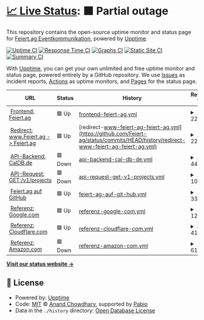# [📈 Live Status](https://status.feiert.ag): <!--live status--> **🟧 Partial outage**

This repository contains the open-source uptime monitor and status page for [Feiert.ag Eventkommunikation](https://www.feiert.ag), powered by [Upptime](https://github.com/upptime/upptime).

[![Uptime CI](https://github.com/Feiert-ag/status/workflows/Uptime%20CI/badge.svg)](https://github.com/Feiert-ag/status/actions?query=workflow%3A%22Uptime+CI%22)
[![Response Time CI](https://github.com/Feiert-ag/status/workflows/Response%20Time%20CI/badge.svg)](https://github.com/Feiert-ag/status/actions?query=workflow%3A%22Response+Time+CI%22)
[![Graphs CI](https://github.com/Feiert-ag/status/workflows/Graphs%20CI/badge.svg)](https://github.com/Feiert-ag/status/actions?query=workflow%3A%22Graphs+CI%22)
[![Static Site CI](https://github.com/Feiert-ag/status/workflows/Static%20Site%20CI/badge.svg)](https://github.com/Feiert-ag/status/actions?query=workflow%3A%22Static+Site+CI%22)
[![Summary CI](https://github.com/Feiert-ag/status/workflows/Summary%20CI/badge.svg)](https://github.com/Feiert-ag/status/actions?query=workflow%3A%22Summary+CI%22)

With [Upptime](https://upptime.js.org), you can get your own unlimited and free uptime monitor and status page, powered entirely by a GitHub repository. We use [Issues](https://github.com/Feiert-ag/status/issues) as incident reports, [Actions](https://github.com/Feiert-ag/status/actions) as uptime monitors, and [Pages](https://status.feiert.ag) for the status page.

<!--start: status pages-->
<!-- This summary is generated by Upptime (https://github.com/upptime/upptime) -->
<!-- Do not edit this manually, your changes will be overwritten -->
<!-- prettier-ignore -->
| URL | Status | History | Response Time | Uptime |
| --- | ------ | ------- | ------------- | ------ |
| <img alt="" src="https://avatars.githubusercontent.com/u/156091420" height="13"> [Frontend: Feiert.ag](https://Feiert.ag) | 🟩 Up | [frontend-feiert-ag.yml](https://github.com/Feiert-ag/status/commits/HEAD/history/frontend-feiert-ag.yml) | <details><summary><img alt="Response time graph" src="./graphs/frontend-feiert-ag/response-time-week.png" height="20"> 223ms</summary><br><a href="https://status.feiert.ag/history/frontend-feiert-ag"><img alt="Response time 223" src="https://img.shields.io/endpoint?url=https%3A%2F%2Fraw.githubusercontent.com%2FFeiert-ag%2Fstatus%2FHEAD%2Fapi%2Ffrontend-feiert-ag%2Fresponse-time.json"></a><br><a href="https://status.feiert.ag/history/frontend-feiert-ag"><img alt="24-hour response time 223" src="https://img.shields.io/endpoint?url=https%3A%2F%2Fraw.githubusercontent.com%2FFeiert-ag%2Fstatus%2FHEAD%2Fapi%2Ffrontend-feiert-ag%2Fresponse-time-day.json"></a><br><a href="https://status.feiert.ag/history/frontend-feiert-ag"><img alt="7-day response time 223" src="https://img.shields.io/endpoint?url=https%3A%2F%2Fraw.githubusercontent.com%2FFeiert-ag%2Fstatus%2FHEAD%2Fapi%2Ffrontend-feiert-ag%2Fresponse-time-week.json"></a><br><a href="https://status.feiert.ag/history/frontend-feiert-ag"><img alt="30-day response time 223" src="https://img.shields.io/endpoint?url=https%3A%2F%2Fraw.githubusercontent.com%2FFeiert-ag%2Fstatus%2FHEAD%2Fapi%2Ffrontend-feiert-ag%2Fresponse-time-month.json"></a><br><a href="https://status.feiert.ag/history/frontend-feiert-ag"><img alt="1-year response time 223" src="https://img.shields.io/endpoint?url=https%3A%2F%2Fraw.githubusercontent.com%2FFeiert-ag%2Fstatus%2FHEAD%2Fapi%2Ffrontend-feiert-ag%2Fresponse-time-year.json"></a></details> | <details><summary><a href="https://status.feiert.ag/history/frontend-feiert-ag">100.00%</a></summary><a href="https://status.feiert.ag/history/frontend-feiert-ag"><img alt="All-time uptime 100.00%" src="https://img.shields.io/endpoint?url=https%3A%2F%2Fraw.githubusercontent.com%2FFeiert-ag%2Fstatus%2FHEAD%2Fapi%2Ffrontend-feiert-ag%2Fuptime.json"></a><br><a href="https://status.feiert.ag/history/frontend-feiert-ag"><img alt="24-hour uptime 100.00%" src="https://img.shields.io/endpoint?url=https%3A%2F%2Fraw.githubusercontent.com%2FFeiert-ag%2Fstatus%2FHEAD%2Fapi%2Ffrontend-feiert-ag%2Fuptime-day.json"></a><br><a href="https://status.feiert.ag/history/frontend-feiert-ag"><img alt="7-day uptime 100.00%" src="https://img.shields.io/endpoint?url=https%3A%2F%2Fraw.githubusercontent.com%2FFeiert-ag%2Fstatus%2FHEAD%2Fapi%2Ffrontend-feiert-ag%2Fuptime-week.json"></a><br><a href="https://status.feiert.ag/history/frontend-feiert-ag"><img alt="30-day uptime 100.00%" src="https://img.shields.io/endpoint?url=https%3A%2F%2Fraw.githubusercontent.com%2FFeiert-ag%2Fstatus%2FHEAD%2Fapi%2Ffrontend-feiert-ag%2Fuptime-month.json"></a><br><a href="https://status.feiert.ag/history/frontend-feiert-ag"><img alt="1-year uptime 100.00%" src="https://img.shields.io/endpoint?url=https%3A%2F%2Fraw.githubusercontent.com%2FFeiert-ag%2Fstatus%2FHEAD%2Fapi%2Ffrontend-feiert-ag%2Fuptime-year.json"></a></details>
| <img alt="" src="https://avatars.githubusercontent.com/u/156091420" height="13"> [Redirect: www.Feiert.ag -> Feiert.ag](https://www.Feiert.ag) | 🟩 Up | [redirect-www-feiert-ag-feiert-ag.yml](https://github.com/Feiert-ag/status/commits/HEAD/history/redirect-www-feiert-ag-feiert-ag.yml) | <details><summary><img alt="Response time graph" src="./graphs/redirect-www-feiert-ag-feiert-ag/response-time-week.png" height="20"> 222ms</summary><br><a href="https://status.feiert.ag/history/redirect-www-feiert-ag-feiert-ag"><img alt="Response time 222" src="https://img.shields.io/endpoint?url=https%3A%2F%2Fraw.githubusercontent.com%2FFeiert-ag%2Fstatus%2FHEAD%2Fapi%2Fredirect-www-feiert-ag-feiert-ag%2Fresponse-time.json"></a><br><a href="https://status.feiert.ag/history/redirect-www-feiert-ag-feiert-ag"><img alt="24-hour response time 222" src="https://img.shields.io/endpoint?url=https%3A%2F%2Fraw.githubusercontent.com%2FFeiert-ag%2Fstatus%2FHEAD%2Fapi%2Fredirect-www-feiert-ag-feiert-ag%2Fresponse-time-day.json"></a><br><a href="https://status.feiert.ag/history/redirect-www-feiert-ag-feiert-ag"><img alt="7-day response time 222" src="https://img.shields.io/endpoint?url=https%3A%2F%2Fraw.githubusercontent.com%2FFeiert-ag%2Fstatus%2FHEAD%2Fapi%2Fredirect-www-feiert-ag-feiert-ag%2Fresponse-time-week.json"></a><br><a href="https://status.feiert.ag/history/redirect-www-feiert-ag-feiert-ag"><img alt="30-day response time 222" src="https://img.shields.io/endpoint?url=https%3A%2F%2Fraw.githubusercontent.com%2FFeiert-ag%2Fstatus%2FHEAD%2Fapi%2Fredirect-www-feiert-ag-feiert-ag%2Fresponse-time-month.json"></a><br><a href="https://status.feiert.ag/history/redirect-www-feiert-ag-feiert-ag"><img alt="1-year response time 222" src="https://img.shields.io/endpoint?url=https%3A%2F%2Fraw.githubusercontent.com%2FFeiert-ag%2Fstatus%2FHEAD%2Fapi%2Fredirect-www-feiert-ag-feiert-ag%2Fresponse-time-year.json"></a></details> | <details><summary><a href="https://status.feiert.ag/history/redirect-www-feiert-ag-feiert-ag">100.00%</a></summary><a href="https://status.feiert.ag/history/redirect-www-feiert-ag-feiert-ag"><img alt="All-time uptime 100.00%" src="https://img.shields.io/endpoint?url=https%3A%2F%2Fraw.githubusercontent.com%2FFeiert-ag%2Fstatus%2FHEAD%2Fapi%2Fredirect-www-feiert-ag-feiert-ag%2Fuptime.json"></a><br><a href="https://status.feiert.ag/history/redirect-www-feiert-ag-feiert-ag"><img alt="24-hour uptime 100.00%" src="https://img.shields.io/endpoint?url=https%3A%2F%2Fraw.githubusercontent.com%2FFeiert-ag%2Fstatus%2FHEAD%2Fapi%2Fredirect-www-feiert-ag-feiert-ag%2Fuptime-day.json"></a><br><a href="https://status.feiert.ag/history/redirect-www-feiert-ag-feiert-ag"><img alt="7-day uptime 100.00%" src="https://img.shields.io/endpoint?url=https%3A%2F%2Fraw.githubusercontent.com%2FFeiert-ag%2Fstatus%2FHEAD%2Fapi%2Fredirect-www-feiert-ag-feiert-ag%2Fuptime-week.json"></a><br><a href="https://status.feiert.ag/history/redirect-www-feiert-ag-feiert-ag"><img alt="30-day uptime 100.00%" src="https://img.shields.io/endpoint?url=https%3A%2F%2Fraw.githubusercontent.com%2FFeiert-ag%2Fstatus%2FHEAD%2Fapi%2Fredirect-www-feiert-ag-feiert-ag%2Fuptime-month.json"></a><br><a href="https://status.feiert.ag/history/redirect-www-feiert-ag-feiert-ag"><img alt="1-year uptime 100.00%" src="https://img.shields.io/endpoint?url=https%3A%2F%2Fraw.githubusercontent.com%2FFeiert-ag%2Fstatus%2FHEAD%2Fapi%2Fredirect-www-feiert-ag-feiert-ag%2Fuptime-year.json"></a></details>
| <img alt="" src="https://www.openapis.org/wp-content/uploads/sites/3/2019/06/favicon-140x140.png" height="13"> [API-Backend: CalDB.de](https://CalDB.de) | 🟥 Down | [api-backend-cal-db-de.yml](https://github.com/Feiert-ag/status/commits/HEAD/history/api-backend-cal-db-de.yml) | <details><summary><img alt="Response time graph" src="./graphs/api-backend-cal-db-de/response-time-week.png" height="20"> 449ms</summary><br><a href="https://status.feiert.ag/history/api-backend-cal-db-de"><img alt="Response time 449" src="https://img.shields.io/endpoint?url=https%3A%2F%2Fraw.githubusercontent.com%2FFeiert-ag%2Fstatus%2FHEAD%2Fapi%2Fapi-backend-cal-db-de%2Fresponse-time.json"></a><br><a href="https://status.feiert.ag/history/api-backend-cal-db-de"><img alt="24-hour response time 449" src="https://img.shields.io/endpoint?url=https%3A%2F%2Fraw.githubusercontent.com%2FFeiert-ag%2Fstatus%2FHEAD%2Fapi%2Fapi-backend-cal-db-de%2Fresponse-time-day.json"></a><br><a href="https://status.feiert.ag/history/api-backend-cal-db-de"><img alt="7-day response time 449" src="https://img.shields.io/endpoint?url=https%3A%2F%2Fraw.githubusercontent.com%2FFeiert-ag%2Fstatus%2FHEAD%2Fapi%2Fapi-backend-cal-db-de%2Fresponse-time-week.json"></a><br><a href="https://status.feiert.ag/history/api-backend-cal-db-de"><img alt="30-day response time 449" src="https://img.shields.io/endpoint?url=https%3A%2F%2Fraw.githubusercontent.com%2FFeiert-ag%2Fstatus%2FHEAD%2Fapi%2Fapi-backend-cal-db-de%2Fresponse-time-month.json"></a><br><a href="https://status.feiert.ag/history/api-backend-cal-db-de"><img alt="1-year response time 449" src="https://img.shields.io/endpoint?url=https%3A%2F%2Fraw.githubusercontent.com%2FFeiert-ag%2Fstatus%2FHEAD%2Fapi%2Fapi-backend-cal-db-de%2Fresponse-time-year.json"></a></details> | <details><summary><a href="https://status.feiert.ag/history/api-backend-cal-db-de">1.40%</a></summary><a href="https://status.feiert.ag/history/api-backend-cal-db-de"><img alt="All-time uptime 1.40%" src="https://img.shields.io/endpoint?url=https%3A%2F%2Fraw.githubusercontent.com%2FFeiert-ag%2Fstatus%2FHEAD%2Fapi%2Fapi-backend-cal-db-de%2Fuptime.json"></a><br><a href="https://status.feiert.ag/history/api-backend-cal-db-de"><img alt="24-hour uptime 1.40%" src="https://img.shields.io/endpoint?url=https%3A%2F%2Fraw.githubusercontent.com%2FFeiert-ag%2Fstatus%2FHEAD%2Fapi%2Fapi-backend-cal-db-de%2Fuptime-day.json"></a><br><a href="https://status.feiert.ag/history/api-backend-cal-db-de"><img alt="7-day uptime 1.40%" src="https://img.shields.io/endpoint?url=https%3A%2F%2Fraw.githubusercontent.com%2FFeiert-ag%2Fstatus%2FHEAD%2Fapi%2Fapi-backend-cal-db-de%2Fuptime-week.json"></a><br><a href="https://status.feiert.ag/history/api-backend-cal-db-de"><img alt="30-day uptime 1.40%" src="https://img.shields.io/endpoint?url=https%3A%2F%2Fraw.githubusercontent.com%2FFeiert-ag%2Fstatus%2FHEAD%2Fapi%2Fapi-backend-cal-db-de%2Fuptime-month.json"></a><br><a href="https://status.feiert.ag/history/api-backend-cal-db-de"><img alt="1-year uptime 1.40%" src="https://img.shields.io/endpoint?url=https%3A%2F%2Fraw.githubusercontent.com%2FFeiert-ag%2Fstatus%2FHEAD%2Fapi%2Fapi-backend-cal-db-de%2Fuptime-year.json"></a></details>
| <img alt="" src="https://www.openapis.org/wp-content/uploads/sites/3/2019/06/favicon-140x140.png" height="13"> [API-Request: GET:/v1/projects](https://CalDB.de/v1/projects) | 🟥 Down | [api-request-get-v1-projects.yml](https://github.com/Feiert-ag/status/commits/HEAD/history/api-request-get-v1-projects.yml) | <details><summary><img alt="Response time graph" src="./graphs/api-request-get-v1-projects/response-time-week.png" height="20"> 102ms</summary><br><a href="https://status.feiert.ag/history/api-request-get-v1-projects"><img alt="Response time 102" src="https://img.shields.io/endpoint?url=https%3A%2F%2Fraw.githubusercontent.com%2FFeiert-ag%2Fstatus%2FHEAD%2Fapi%2Fapi-request-get-v1-projects%2Fresponse-time.json"></a><br><a href="https://status.feiert.ag/history/api-request-get-v1-projects"><img alt="24-hour response time 102" src="https://img.shields.io/endpoint?url=https%3A%2F%2Fraw.githubusercontent.com%2FFeiert-ag%2Fstatus%2FHEAD%2Fapi%2Fapi-request-get-v1-projects%2Fresponse-time-day.json"></a><br><a href="https://status.feiert.ag/history/api-request-get-v1-projects"><img alt="7-day response time 102" src="https://img.shields.io/endpoint?url=https%3A%2F%2Fraw.githubusercontent.com%2FFeiert-ag%2Fstatus%2FHEAD%2Fapi%2Fapi-request-get-v1-projects%2Fresponse-time-week.json"></a><br><a href="https://status.feiert.ag/history/api-request-get-v1-projects"><img alt="30-day response time 102" src="https://img.shields.io/endpoint?url=https%3A%2F%2Fraw.githubusercontent.com%2FFeiert-ag%2Fstatus%2FHEAD%2Fapi%2Fapi-request-get-v1-projects%2Fresponse-time-month.json"></a><br><a href="https://status.feiert.ag/history/api-request-get-v1-projects"><img alt="1-year response time 102" src="https://img.shields.io/endpoint?url=https%3A%2F%2Fraw.githubusercontent.com%2FFeiert-ag%2Fstatus%2FHEAD%2Fapi%2Fapi-request-get-v1-projects%2Fresponse-time-year.json"></a></details> | <details><summary><a href="https://status.feiert.ag/history/api-request-get-v1-projects">5.14%</a></summary><a href="https://status.feiert.ag/history/api-request-get-v1-projects"><img alt="All-time uptime 5.14%" src="https://img.shields.io/endpoint?url=https%3A%2F%2Fraw.githubusercontent.com%2FFeiert-ag%2Fstatus%2FHEAD%2Fapi%2Fapi-request-get-v1-projects%2Fuptime.json"></a><br><a href="https://status.feiert.ag/history/api-request-get-v1-projects"><img alt="24-hour uptime 5.14%" src="https://img.shields.io/endpoint?url=https%3A%2F%2Fraw.githubusercontent.com%2FFeiert-ag%2Fstatus%2FHEAD%2Fapi%2Fapi-request-get-v1-projects%2Fuptime-day.json"></a><br><a href="https://status.feiert.ag/history/api-request-get-v1-projects"><img alt="7-day uptime 5.14%" src="https://img.shields.io/endpoint?url=https%3A%2F%2Fraw.githubusercontent.com%2FFeiert-ag%2Fstatus%2FHEAD%2Fapi%2Fapi-request-get-v1-projects%2Fuptime-week.json"></a><br><a href="https://status.feiert.ag/history/api-request-get-v1-projects"><img alt="30-day uptime 5.14%" src="https://img.shields.io/endpoint?url=https%3A%2F%2Fraw.githubusercontent.com%2FFeiert-ag%2Fstatus%2FHEAD%2Fapi%2Fapi-request-get-v1-projects%2Fuptime-month.json"></a><br><a href="https://status.feiert.ag/history/api-request-get-v1-projects"><img alt="1-year uptime 5.14%" src="https://img.shields.io/endpoint?url=https%3A%2F%2Fraw.githubusercontent.com%2FFeiert-ag%2Fstatus%2FHEAD%2Fapi%2Fapi-request-get-v1-projects%2Fuptime-year.json"></a></details>
| <img alt="" src="https://github.com/favicon.ico" height="13"> [Feiert.ag auf GitHub](https://github.com/feiert-ag/) | 🟩 Up | [feiert-ag-auf-git-hub.yml](https://github.com/Feiert-ag/status/commits/HEAD/history/feiert-ag-auf-git-hub.yml) | <details><summary><img alt="Response time graph" src="./graphs/feiert-ag-auf-git-hub/response-time-week.png" height="20"> 334ms</summary><br><a href="https://status.feiert.ag/history/feiert-ag-auf-git-hub"><img alt="Response time 334" src="https://img.shields.io/endpoint?url=https%3A%2F%2Fraw.githubusercontent.com%2FFeiert-ag%2Fstatus%2FHEAD%2Fapi%2Ffeiert-ag-auf-git-hub%2Fresponse-time.json"></a><br><a href="https://status.feiert.ag/history/feiert-ag-auf-git-hub"><img alt="24-hour response time 334" src="https://img.shields.io/endpoint?url=https%3A%2F%2Fraw.githubusercontent.com%2FFeiert-ag%2Fstatus%2FHEAD%2Fapi%2Ffeiert-ag-auf-git-hub%2Fresponse-time-day.json"></a><br><a href="https://status.feiert.ag/history/feiert-ag-auf-git-hub"><img alt="7-day response time 334" src="https://img.shields.io/endpoint?url=https%3A%2F%2Fraw.githubusercontent.com%2FFeiert-ag%2Fstatus%2FHEAD%2Fapi%2Ffeiert-ag-auf-git-hub%2Fresponse-time-week.json"></a><br><a href="https://status.feiert.ag/history/feiert-ag-auf-git-hub"><img alt="30-day response time 334" src="https://img.shields.io/endpoint?url=https%3A%2F%2Fraw.githubusercontent.com%2FFeiert-ag%2Fstatus%2FHEAD%2Fapi%2Ffeiert-ag-auf-git-hub%2Fresponse-time-month.json"></a><br><a href="https://status.feiert.ag/history/feiert-ag-auf-git-hub"><img alt="1-year response time 334" src="https://img.shields.io/endpoint?url=https%3A%2F%2Fraw.githubusercontent.com%2FFeiert-ag%2Fstatus%2FHEAD%2Fapi%2Ffeiert-ag-auf-git-hub%2Fresponse-time-year.json"></a></details> | <details><summary><a href="https://status.feiert.ag/history/feiert-ag-auf-git-hub">100.00%</a></summary><a href="https://status.feiert.ag/history/feiert-ag-auf-git-hub"><img alt="All-time uptime 100.00%" src="https://img.shields.io/endpoint?url=https%3A%2F%2Fraw.githubusercontent.com%2FFeiert-ag%2Fstatus%2FHEAD%2Fapi%2Ffeiert-ag-auf-git-hub%2Fuptime.json"></a><br><a href="https://status.feiert.ag/history/feiert-ag-auf-git-hub"><img alt="24-hour uptime 100.00%" src="https://img.shields.io/endpoint?url=https%3A%2F%2Fraw.githubusercontent.com%2FFeiert-ag%2Fstatus%2FHEAD%2Fapi%2Ffeiert-ag-auf-git-hub%2Fuptime-day.json"></a><br><a href="https://status.feiert.ag/history/feiert-ag-auf-git-hub"><img alt="7-day uptime 100.00%" src="https://img.shields.io/endpoint?url=https%3A%2F%2Fraw.githubusercontent.com%2FFeiert-ag%2Fstatus%2FHEAD%2Fapi%2Ffeiert-ag-auf-git-hub%2Fuptime-week.json"></a><br><a href="https://status.feiert.ag/history/feiert-ag-auf-git-hub"><img alt="30-day uptime 100.00%" src="https://img.shields.io/endpoint?url=https%3A%2F%2Fraw.githubusercontent.com%2FFeiert-ag%2Fstatus%2FHEAD%2Fapi%2Ffeiert-ag-auf-git-hub%2Fuptime-month.json"></a><br><a href="https://status.feiert.ag/history/feiert-ag-auf-git-hub"><img alt="1-year uptime 100.00%" src="https://img.shields.io/endpoint?url=https%3A%2F%2Fraw.githubusercontent.com%2FFeiert-ag%2Fstatus%2FHEAD%2Fapi%2Ffeiert-ag-auf-git-hub%2Fuptime-year.json"></a></details>
| <img alt="" src="https://www.google.com/favicon.ico" height="13"> [Referenz: Google.com](https://google.com) | 🟩 Up | [referenz-google-com.yml](https://github.com/Feiert-ag/status/commits/HEAD/history/referenz-google-com.yml) | <details><summary><img alt="Response time graph" src="./graphs/referenz-google-com/response-time-week.png" height="20"> 120ms</summary><br><a href="https://status.feiert.ag/history/referenz-google-com"><img alt="Response time 120" src="https://img.shields.io/endpoint?url=https%3A%2F%2Fraw.githubusercontent.com%2FFeiert-ag%2Fstatus%2FHEAD%2Fapi%2Freferenz-google-com%2Fresponse-time.json"></a><br><a href="https://status.feiert.ag/history/referenz-google-com"><img alt="24-hour response time 120" src="https://img.shields.io/endpoint?url=https%3A%2F%2Fraw.githubusercontent.com%2FFeiert-ag%2Fstatus%2FHEAD%2Fapi%2Freferenz-google-com%2Fresponse-time-day.json"></a><br><a href="https://status.feiert.ag/history/referenz-google-com"><img alt="7-day response time 120" src="https://img.shields.io/endpoint?url=https%3A%2F%2Fraw.githubusercontent.com%2FFeiert-ag%2Fstatus%2FHEAD%2Fapi%2Freferenz-google-com%2Fresponse-time-week.json"></a><br><a href="https://status.feiert.ag/history/referenz-google-com"><img alt="30-day response time 120" src="https://img.shields.io/endpoint?url=https%3A%2F%2Fraw.githubusercontent.com%2FFeiert-ag%2Fstatus%2FHEAD%2Fapi%2Freferenz-google-com%2Fresponse-time-month.json"></a><br><a href="https://status.feiert.ag/history/referenz-google-com"><img alt="1-year response time 120" src="https://img.shields.io/endpoint?url=https%3A%2F%2Fraw.githubusercontent.com%2FFeiert-ag%2Fstatus%2FHEAD%2Fapi%2Freferenz-google-com%2Fresponse-time-year.json"></a></details> | <details><summary><a href="https://status.feiert.ag/history/referenz-google-com">100.00%</a></summary><a href="https://status.feiert.ag/history/referenz-google-com"><img alt="All-time uptime 100.00%" src="https://img.shields.io/endpoint?url=https%3A%2F%2Fraw.githubusercontent.com%2FFeiert-ag%2Fstatus%2FHEAD%2Fapi%2Freferenz-google-com%2Fuptime.json"></a><br><a href="https://status.feiert.ag/history/referenz-google-com"><img alt="24-hour uptime 100.00%" src="https://img.shields.io/endpoint?url=https%3A%2F%2Fraw.githubusercontent.com%2FFeiert-ag%2Fstatus%2FHEAD%2Fapi%2Freferenz-google-com%2Fuptime-day.json"></a><br><a href="https://status.feiert.ag/history/referenz-google-com"><img alt="7-day uptime 100.00%" src="https://img.shields.io/endpoint?url=https%3A%2F%2Fraw.githubusercontent.com%2FFeiert-ag%2Fstatus%2FHEAD%2Fapi%2Freferenz-google-com%2Fuptime-week.json"></a><br><a href="https://status.feiert.ag/history/referenz-google-com"><img alt="30-day uptime 100.00%" src="https://img.shields.io/endpoint?url=https%3A%2F%2Fraw.githubusercontent.com%2FFeiert-ag%2Fstatus%2FHEAD%2Fapi%2Freferenz-google-com%2Fuptime-month.json"></a><br><a href="https://status.feiert.ag/history/referenz-google-com"><img alt="1-year uptime 100.00%" src="https://img.shields.io/endpoint?url=https%3A%2F%2Fraw.githubusercontent.com%2FFeiert-ag%2Fstatus%2FHEAD%2Fapi%2Freferenz-google-com%2Fuptime-year.json"></a></details>
| <img alt="" src="https://cloudflare.com/favicon.ico" height="13"> [Referenz: Cloudflare.com](https://cloudflare.com) | 🟩 Up | [referenz-cloudflare-com.yml](https://github.com/Feiert-ag/status/commits/HEAD/history/referenz-cloudflare-com.yml) | <details><summary><img alt="Response time graph" src="./graphs/referenz-cloudflare-com/response-time-week.png" height="20"> 416ms</summary><br><a href="https://status.feiert.ag/history/referenz-cloudflare-com"><img alt="Response time 416" src="https://img.shields.io/endpoint?url=https%3A%2F%2Fraw.githubusercontent.com%2FFeiert-ag%2Fstatus%2FHEAD%2Fapi%2Freferenz-cloudflare-com%2Fresponse-time.json"></a><br><a href="https://status.feiert.ag/history/referenz-cloudflare-com"><img alt="24-hour response time 416" src="https://img.shields.io/endpoint?url=https%3A%2F%2Fraw.githubusercontent.com%2FFeiert-ag%2Fstatus%2FHEAD%2Fapi%2Freferenz-cloudflare-com%2Fresponse-time-day.json"></a><br><a href="https://status.feiert.ag/history/referenz-cloudflare-com"><img alt="7-day response time 416" src="https://img.shields.io/endpoint?url=https%3A%2F%2Fraw.githubusercontent.com%2FFeiert-ag%2Fstatus%2FHEAD%2Fapi%2Freferenz-cloudflare-com%2Fresponse-time-week.json"></a><br><a href="https://status.feiert.ag/history/referenz-cloudflare-com"><img alt="30-day response time 416" src="https://img.shields.io/endpoint?url=https%3A%2F%2Fraw.githubusercontent.com%2FFeiert-ag%2Fstatus%2FHEAD%2Fapi%2Freferenz-cloudflare-com%2Fresponse-time-month.json"></a><br><a href="https://status.feiert.ag/history/referenz-cloudflare-com"><img alt="1-year response time 416" src="https://img.shields.io/endpoint?url=https%3A%2F%2Fraw.githubusercontent.com%2FFeiert-ag%2Fstatus%2FHEAD%2Fapi%2Freferenz-cloudflare-com%2Fresponse-time-year.json"></a></details> | <details><summary><a href="https://status.feiert.ag/history/referenz-cloudflare-com">100.00%</a></summary><a href="https://status.feiert.ag/history/referenz-cloudflare-com"><img alt="All-time uptime 100.00%" src="https://img.shields.io/endpoint?url=https%3A%2F%2Fraw.githubusercontent.com%2FFeiert-ag%2Fstatus%2FHEAD%2Fapi%2Freferenz-cloudflare-com%2Fuptime.json"></a><br><a href="https://status.feiert.ag/history/referenz-cloudflare-com"><img alt="24-hour uptime 100.00%" src="https://img.shields.io/endpoint?url=https%3A%2F%2Fraw.githubusercontent.com%2FFeiert-ag%2Fstatus%2FHEAD%2Fapi%2Freferenz-cloudflare-com%2Fuptime-day.json"></a><br><a href="https://status.feiert.ag/history/referenz-cloudflare-com"><img alt="7-day uptime 100.00%" src="https://img.shields.io/endpoint?url=https%3A%2F%2Fraw.githubusercontent.com%2FFeiert-ag%2Fstatus%2FHEAD%2Fapi%2Freferenz-cloudflare-com%2Fuptime-week.json"></a><br><a href="https://status.feiert.ag/history/referenz-cloudflare-com"><img alt="30-day uptime 100.00%" src="https://img.shields.io/endpoint?url=https%3A%2F%2Fraw.githubusercontent.com%2FFeiert-ag%2Fstatus%2FHEAD%2Fapi%2Freferenz-cloudflare-com%2Fuptime-month.json"></a><br><a href="https://status.feiert.ag/history/referenz-cloudflare-com"><img alt="1-year uptime 100.00%" src="https://img.shields.io/endpoint?url=https%3A%2F%2Fraw.githubusercontent.com%2FFeiert-ag%2Fstatus%2FHEAD%2Fapi%2Freferenz-cloudflare-com%2Fuptime-year.json"></a></details>
| <img alt="" src="https://amazon.com/favicon.ico" height="13"> [Referenz: Amazon.com](https://amazon.com.com) | 🟥 Down | [referenz-amazon-com.yml](https://github.com/Feiert-ag/status/commits/HEAD/history/referenz-amazon-com.yml) | <details><summary><img alt="Response time graph" src="./graphs/referenz-amazon-com/response-time-week.png" height="20"> 61ms</summary><br><a href="https://status.feiert.ag/history/referenz-amazon-com"><img alt="Response time 61" src="https://img.shields.io/endpoint?url=https%3A%2F%2Fraw.githubusercontent.com%2FFeiert-ag%2Fstatus%2FHEAD%2Fapi%2Freferenz-amazon-com%2Fresponse-time.json"></a><br><a href="https://status.feiert.ag/history/referenz-amazon-com"><img alt="24-hour response time 61" src="https://img.shields.io/endpoint?url=https%3A%2F%2Fraw.githubusercontent.com%2FFeiert-ag%2Fstatus%2FHEAD%2Fapi%2Freferenz-amazon-com%2Fresponse-time-day.json"></a><br><a href="https://status.feiert.ag/history/referenz-amazon-com"><img alt="7-day response time 61" src="https://img.shields.io/endpoint?url=https%3A%2F%2Fraw.githubusercontent.com%2FFeiert-ag%2Fstatus%2FHEAD%2Fapi%2Freferenz-amazon-com%2Fresponse-time-week.json"></a><br><a href="https://status.feiert.ag/history/referenz-amazon-com"><img alt="30-day response time 61" src="https://img.shields.io/endpoint?url=https%3A%2F%2Fraw.githubusercontent.com%2FFeiert-ag%2Fstatus%2FHEAD%2Fapi%2Freferenz-amazon-com%2Fresponse-time-month.json"></a><br><a href="https://status.feiert.ag/history/referenz-amazon-com"><img alt="1-year response time 61" src="https://img.shields.io/endpoint?url=https%3A%2F%2Fraw.githubusercontent.com%2FFeiert-ag%2Fstatus%2FHEAD%2Fapi%2Freferenz-amazon-com%2Fresponse-time-year.json"></a></details> | <details><summary><a href="https://status.feiert.ag/history/referenz-amazon-com">0.00%</a></summary><a href="https://status.feiert.ag/history/referenz-amazon-com"><img alt="All-time uptime 0.00%" src="https://img.shields.io/endpoint?url=https%3A%2F%2Fraw.githubusercontent.com%2FFeiert-ag%2Fstatus%2FHEAD%2Fapi%2Freferenz-amazon-com%2Fuptime.json"></a><br><a href="https://status.feiert.ag/history/referenz-amazon-com"><img alt="24-hour uptime 0.00%" src="https://img.shields.io/endpoint?url=https%3A%2F%2Fraw.githubusercontent.com%2FFeiert-ag%2Fstatus%2FHEAD%2Fapi%2Freferenz-amazon-com%2Fuptime-day.json"></a><br><a href="https://status.feiert.ag/history/referenz-amazon-com"><img alt="7-day uptime 0.00%" src="https://img.shields.io/endpoint?url=https%3A%2F%2Fraw.githubusercontent.com%2FFeiert-ag%2Fstatus%2FHEAD%2Fapi%2Freferenz-amazon-com%2Fuptime-week.json"></a><br><a href="https://status.feiert.ag/history/referenz-amazon-com"><img alt="30-day uptime 0.00%" src="https://img.shields.io/endpoint?url=https%3A%2F%2Fraw.githubusercontent.com%2FFeiert-ag%2Fstatus%2FHEAD%2Fapi%2Freferenz-amazon-com%2Fuptime-month.json"></a><br><a href="https://status.feiert.ag/history/referenz-amazon-com"><img alt="1-year uptime 0.00%" src="https://img.shields.io/endpoint?url=https%3A%2F%2Fraw.githubusercontent.com%2FFeiert-ag%2Fstatus%2FHEAD%2Fapi%2Freferenz-amazon-com%2Fuptime-year.json"></a></details>

<!--end: status pages-->

[**Visit our status website →**](https://status.feiert.ag)

## 📄 License

- Powered by: [Upptime](https://github.com/upptime/upptime)
- Code: [MIT](./LICENSE) © [Anand Chowdhary](https://anandchowdhary.com), supported by [Pabio](https://pabio.com)
- Data in the `./history` directory: [Open Database License](https://opendatacommons.org/licenses/odbl/1-0/)
